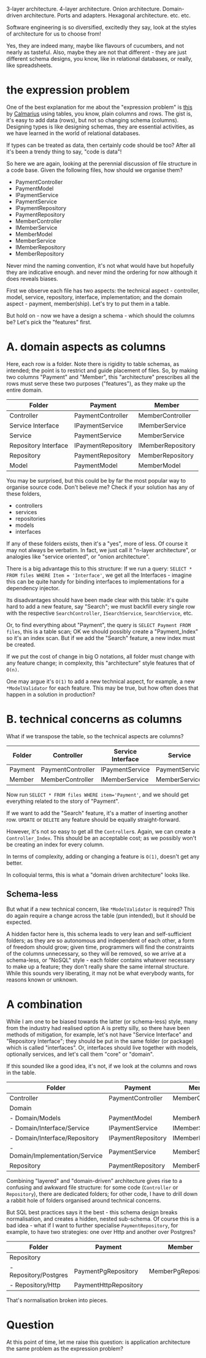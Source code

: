 3-layer architecture. 4-layer architecture. Onion architecture. Domain-driven architecture. Ports and adapters. Hexagonal architecture. etc. etc.

Software engineering is so diversified, excitedly they say, look at the styles of architecture for us to choose from!

Yes, they are indeed many, maybe like flavours of cucumbers, and not nearly as tasteful. Also, maybe they are not that different - they are just different schema designs, you know, like in relational databases, or really, like spreadsheets.

# the expression problem

One of the best explanation for me about the "expression problem" is [this](https://stackoverflow.com/a/22180495/4687081) by [Calmarius](https://stackoverflow.com/users/58805/calmarius) using tables, you know, plain columns and rows. The gist is, it's easy to add data (rows), but not so changing schema (columns). Designing types is like designing schemas, they are essential activities, as we have learned in the world of relational databases.

If types can be treated as data, then certainly code should be too? After all it's been a trendy thing to say, "code is data"!

So here we are again, looking at the perennial discussion of file structure in a code base. Given the following files, how should we organise them?

* PaymentController
* PaymentModel
* IPaymentService
* PaymentService
* IPaymentRepository
* PaymentRepository
* MemberController
* IMemberService
* MemberModel
* MemberService
* IMemberRepository
* MemberRepository

Never mind the naming convention, it's not what would have but hopefully they are indicative enough. and never mind the ordering for now although it does reveals biases.

First we observe each file has two aspects: the technical aspect - controller, model, service, repository, interface, implementation; and the domain aspect - payment, member(ship). Let's try to put them in a table.

But hold on - now we have a design a schema - which should the columns be? Let's pick the "features" first.

# A. domain aspects as columns

Here, each row is a folder. Note there is rigidity to table schemas, as intended; the point is to restrict and guide placement of files. So, by making two columns "Payment" and "Member", this "architecture" prescribes all the rows must serve these two purposes ("features"), as they make up the entire domain. 

| Folder               	| Payment            	| Member            	|
|----------------------	|--------------------	|-------------------	|
| Controller           	| PaymentController  	| MemberController  	|
| Service Interface    	| IPaymentService    	| IMemberService    	|
| Service              	| PaymentService     	| MemberService     	|
| Repository Interface 	| IPaymentRepository 	| IMemberRepository 	|
| Repository           	| PaymentRepository  	| MemberRepository  	|
| Model                	| PaymentModel       	| MemberModel       	|


You may be surprised, but this could be by far the most popular way to organise source code. Don't believe me? Check if your solution has any of these folders,

* controllers
* services
* repositories
* models
* interfaces

If any of these folders exists, then it's a "yes", more of less. Of course it may not always be verbatim. In fact, we just call it "n-layer architecture", or analogies like "service oriented", or "onion architecture".

There is a big advantage this to this structure:  If we run a query: `SELECT * FROM files WHERE Item = 'Interface'`, we get all the Interfaces - imagine this can be quite handy for binding interfaces to implementations for a dependency injector.

Its disadvantages should have been made clear with this table: it's quite hard to add a new feature, say "Search"; we must backfill every single row with the respective `SearchController`, `ISearchService`, `SearchService`, etc. 

Or, to find everything about "Payment", the query is `SELECT Payment FROM files`, this is a table scan; OK we should possibly create a "Payment_Index" so it's an index scan. But if we add the "Search" feature, a new index must be created.

If we put the cost of change in big O notations, all folder must change with any feature change; in complexity, this "architecture" style features that of `O(n)`.

One may argue it's `O(1)` to add a new technical aspect, for example, a new `*ModelValidator` for each feature. This may be true, but how often does that happen in a solution in production?

# B. technical concerns as columns

What if we transpose the table, so the technical aspects are columns?

| Folder  	| Controller        	| Service Interface 	| Service        	| IRepository        	| Repository        	| Model        	|
|---------	|-------------------	|-------------------	|----------------	|--------------------	|-------------------	|--------------	|
| Payment 	| PaymentController 	| IPaymentService   	| PaymentService 	| IPaymentRepository 	| PaymentRepository 	| PaymentModel 	|
| Member  	| MemberController  	| IMemberService    	| MemberService  	| IMemberRepository  	| MemberRepository  	| MemberModel  	|

Now run `SELECT * FROM files WHERE item='Payment'`, and we should get everything related to the story of "Payment".

If we want to add the "Search" feature, it's a matter of inserting another row. `UPDATE` or `DELETE` any feature should be equally straight-forward.

However, it's not so easy to get all the `Controller`s. Again, we can create a `Controller_Index`. This should be an acceptable cost; as we possibly won't be creating an index for every column.

In terms of complexity, adding or changing a feature is `O(1)`, doesn't get any better.

In colloquial terms, this is what a "domain driven architecture" looks like.

## Schema-less

But what if a new technical concern, like `*ModelValidator` is required? This do again require a change across the table (pun intended), but it should be expected.

A hidden factor here is, this schema leads to very lean and self-sufficient folders; as they are so autonomous and independent of each other, a form of freedom should grow; given time, programmers will find the constraints of the columns unnecessary, so they will be removed, so we arrive at a schema-less, or "NoSQL" style - each folder contains whatever necessary to make up a feature; they don't really share the same internal structure. While this sounds very liberating, it may not be what everybody wants, for reasons known or unknown.

# A combination 

While I am one to be biased towards the latter (or schema-less) style, many from the industry had realised option A is pretty silly, so there have been methods of mitigation, for example, let's not have "Service Interface" and "Repository Interface"; they should be put in the same folder (or package) which is called "interfaces". Or, interfaces should live together with models, optionally services, and let's call them "core" or "domain".

If this sounded like a good idea, it's not, if we look at the columns and rows in the table.

| Folder                          	| Payment            	| Member            	|
|---------------------------------	|--------------------	|-------------------	|
| Controller                      	| PaymentController  	| MemberController  	|
| Domain                          	|                    	|                   	|
| - Domain/Models                 	| PaymentModel       	| MemberModel       	|
| - Domain/Interface/Service      	| IPaymentService    	| IMemberService    	|
| - Domain/Interface/Repository   	| IPaymentRepository 	| IMemberRepository 	|
| - Domain/Implementation/Service 	| PaymentService     	| MemberService     	|
| Repository                      	| PaymentRepository  	| MemberRepository  	|

Combining "layered" and "domain-driven" architecture gives rise to a confusing and awkward file structure: for some code (`Controller` or `Repository`), there are dedicated folders; for other code, I have to drill down a rabbit hole of folders organised around technical concerns.

But SQL best practices says it the best - this schema design breaks normalisation, and creates a hidden, nested sub-schema. Of course this is a bad idea - what if I want to further specialise `PaymentRepository`, for example, to have two strategies: one over Http and another over Postgres?

| Folder                                 	| Payment               	| Member              	|
|----------------------------------------	|-----------------------	|---------------------	|
| Repository                             	|                       	|                     	|
| - Repository/Postgres                  	| PaymentPgRepository   	| MemberPgRepository  	|
| - Repository/Http                      	| PaymentHttpRepository 	|                     	|

That's normalisation broken into pieces.

# Question

At this point of time, let me raise this question: is application architecture the same problem as the expression problem?